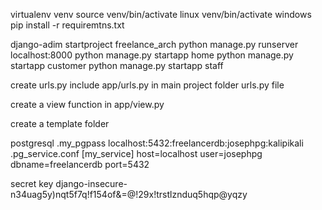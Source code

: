 virtualenv venv
source venv/bin/activate    linux
venv/bin/activate   windows
pip install -r requiremtns.txt

django-adim startproject freelance_arch
python manage.py runserver localhost:8000
python manage.py startapp home
python manage.py startapp customer
python manage.py startapp staff


create urls.py
include app/urls.py in main project folder urls.py file

create a view function in app/view.py

create a template folder

postgresql
    .my_pgpass
        localhost:5432:freelancerdb:josephpg:kalipikali
    .pg_service.conf
    [my_service]
        host=localhost
        user=josephpg
        dbname=freelancerdb
        port=5432

secret key django-insecure-n34uag5y)nqt5f7q!f154of&=@!29x!trstlznduq5hqp@yqzy
